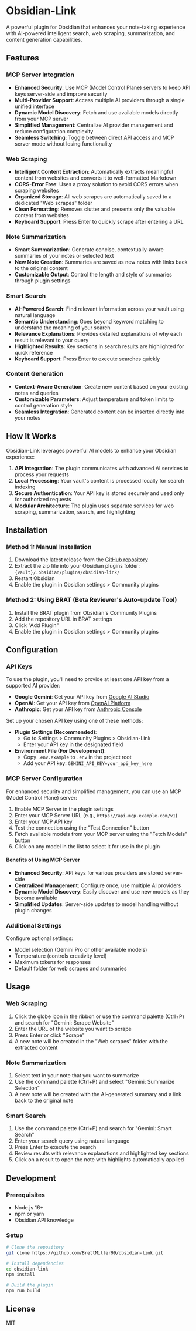 # Obsidian-Link

A powerful plugin for Obsidian that enhances your note-taking experience with AI-powered intelligent search, web scraping, summarization, and content generation capabilities.

## Features

### MCP Server Integration
- **Enhanced Security**: Use MCP (Model Control Plane) servers to keep API keys server-side and improve security
- **Multi-Provider Support**: Access multiple AI providers through a single unified interface
- **Dynamic Model Discovery**: Fetch and use available models directly from your MCP server
- **Simplified Management**: Centralize AI provider management and reduce configuration complexity
- **Seamless Switching**: Toggle between direct API access and MCP server mode without losing functionality

### Web Scraping
- **Intelligent Content Extraction**: Automatically extracts meaningful content from websites and converts it to well-formatted Markdown
- **CORS-Error Free**: Uses a proxy solution to avoid CORS errors when scraping websites
- **Organized Storage**: All web scrapes are automatically saved to a dedicated "Web scrapes" folder
- **Clean Formatting**: Removes clutter and presents only the valuable content from websites
- **Keyboard Support**: Press Enter to quickly scrape after entering a URL

### Note Summarization
- **Smart Summarization**: Generate concise, contextually-aware summaries of your notes or selected text
- **New Note Creation**: Summaries are saved as new notes with links back to the original content
- **Customizable Output**: Control the length and style of summaries through plugin settings

### Smart Search
- **AI-Powered Search**: Find relevant information across your vault using natural language
- **Semantic Understanding**: Goes beyond keyword matching to understand the meaning of your search
- **Relevance Explanations**: Provides detailed explanations of why each result is relevant to your query
- **Highlighted Results**: Key sections in search results are highlighted for quick reference
- **Keyboard Support**: Press Enter to execute searches quickly

### Content Generation
- **Context-Aware Generation**: Create new content based on your existing notes and queries
- **Customizable Parameters**: Adjust temperature and token limits to control generation style
- **Seamless Integration**: Generated content can be inserted directly into your notes

## How It Works

Obsidian-Link leverages powerful AI models to enhance your Obsidian experience:

1. **API Integration**: The plugin communicates with advanced AI services to process your requests
2. **Local Processing**: Your vault's content is processed locally for search indexing
3. **Secure Authentication**: Your API key is stored securely and used only for authorized requests
4. **Modular Architecture**: The plugin uses separate services for web scraping, summarization, search, and highlighting

## Installation

### Method 1: Manual Installation
1. Download the latest release from the [GitHub repository](https://github.com/BrettMiller99/obsidian-link/releases)
2. Extract the zip file into your Obsidian plugins folder: `{vault}/.obsidian/plugins/obsidian-link/`
3. Restart Obsidian
4. Enable the plugin in Obsidian settings > Community plugins

### Method 2: Using BRAT (Beta Reviewer's Auto-update Tool)
1. Install the BRAT plugin from Obsidian's Community Plugins
2. Add the repository URL in BRAT settings
3. Click "Add Plugin"
4. Enable the plugin in Obsidian settings > Community plugins

## Configuration

### API Keys

To use the plugin, you'll need to provide at least one API key from a supported AI provider:

- **Google Gemini**: Get your API key from [Google AI Studio](https://makersuite.google.com/)
- **OpenAI**: Get your API key from [OpenAI Platform](https://platform.openai.com/)
- **Anthropic**: Get your API key from [Anthropic Console](https://console.anthropic.com/)

Set up your chosen API key using one of these methods:
- **Plugin Settings (Recommended)**: 
  - Go to Settings > Community Plugins > Obsidian-Link
  - Enter your API key in the designated field
- **Environment File (For Development)**: 
  - Copy `.env.example` to `.env` in the project root
  - Add your API key: `GEMINI_API_KEY=your_api_key_here`

### MCP Server Configuration

For enhanced security and simplified management, you can use an MCP (Model Control Plane) server:

1. Enable MCP Server in the plugin settings
2. Enter your MCP Server URL (e.g., `https://api.mcp.example.com/v1`)
3. Enter your MCP API key
4. Test the connection using the "Test Connection" button
5. Fetch available models from your MCP server using the "Fetch Models" button
6. Click on any model in the list to select it for use in the plugin

#### Benefits of Using MCP Server

- **Enhanced Security**: API keys for various providers are stored server-side
- **Centralized Management**: Configure once, use multiple AI providers
- **Dynamic Model Discovery**: Easily discover and use new models as they become available
- **Simplified Updates**: Server-side updates to model handling without plugin changes

### Additional Settings

Configure optional settings:
- Model selection (Gemini Pro or other available models)
- Temperature (controls creativity level)
- Maximum tokens for responses
- Default folder for web scrapes and summaries

## Usage

### Web Scraping
1. Click the globe icon in the ribbon or use the command palette (Ctrl+P) and search for "Gemini: Scrape Website"
2. Enter the URL of the website you want to scrape
3. Press Enter or click "Scrape"
4. A new note will be created in the "Web scrapes" folder with the extracted content

### Note Summarization
1. Select text in your note that you want to summarize
2. Use the command palette (Ctrl+P) and select "Gemini: Summarize Selection"
3. A new note will be created with the AI-generated summary and a link back to the original note

### Smart Search
1. Use the command palette (Ctrl+P) and search for "Gemini: Smart Search"
2. Enter your search query using natural language
3. Press Enter to execute the search
4. Review results with relevance explanations and highlighted key sections
5. Click on a result to open the note with highlights automatically applied

## Development

### Prerequisites
- Node.js 16+
- npm or yarn
- Obsidian API knowledge

### Setup
```bash
# Clone the repository
git clone https://github.com/BrettMiller99/obsidian-link.git

# Install dependencies
cd obsidian-link
npm install

# Build the plugin
npm run build
```

## License

MIT
